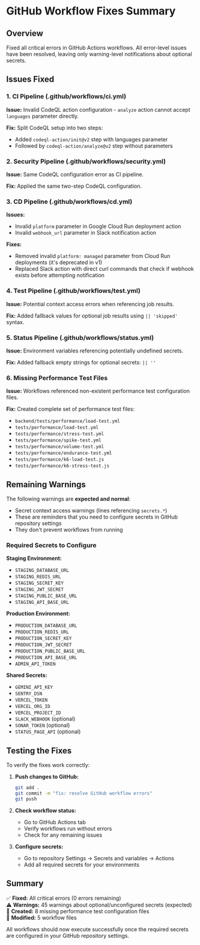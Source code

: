 # GitHub Workflow Fixes Summary

## Overview
Fixed all critical errors in GitHub Actions workflows. All error-level issues have been resolved, leaving only warning-level notifications about optional secrets.

## Issues Fixed

### 1. **CI Pipeline (.github/workflows/ci.yml)**
**Issue:** Invalid CodeQL action configuration - `analyze` action cannot accept `languages` parameter directly.

**Fix:** Split CodeQL setup into two steps:
- Added `codeql-action/init@v2` step with languages parameter
- Followed by `codeql-action/analyze@v2` step without parameters

### 2. **Security Pipeline (.github/workflows/security.yml)**
**Issue:** Same CodeQL configuration error as CI pipeline.

**Fix:** Applied the same two-step CodeQL configuration.

### 3. **CD Pipeline (.github/workflows/cd.yml)**
**Issues:**
- Invalid `platform` parameter in Google Cloud Run deployment action
- Invalid `webhook_url` parameter in Slack notification action

**Fixes:**
- Removed invalid `platform: managed` parameter from Cloud Run deployments (it's deprecated in v1)
- Replaced Slack action with direct curl commands that check if webhook exists before attempting notification

### 4. **Test Pipeline (.github/workflows/test.yml)**
**Issue:** Potential context access errors when referencing job results.

**Fix:** Added fallback values for optional job results using `|| 'skipped'` syntax.

### 5. **Status Pipeline (.github/workflows/status.yml)**
**Issue:** Environment variables referencing potentially undefined secrets.

**Fix:** Added fallback empty strings for optional secrets: `|| ''`

### 6. **Missing Performance Test Files**
**Issue:** Workflows referenced non-existent performance test configuration files.

**Fix:** Created complete set of performance test files:
- `backend/tests/performance/load-test.yml`
- `tests/performance/load-test.yml`
- `tests/performance/stress-test.yml`
- `tests/performance/spike-test.yml`
- `tests/performance/volume-test.yml`
- `tests/performance/endurance-test.yml`
- `tests/performance/k6-load-test.js`
- `tests/performance/k6-stress-test.js`

## Remaining Warnings

The following warnings are **expected and normal**:
- Secret context access warnings (lines referencing `secrets.*`)
- These are reminders that you need to configure secrets in GitHub repository settings
- They don't prevent workflows from running

### Required Secrets to Configure

**Staging Environment:**
- `STAGING_DATABASE_URL`
- `STAGING_REDIS_URL`
- `STAGING_SECRET_KEY`
- `STAGING_JWT_SECRET`
- `STAGING_PUBLIC_BASE_URL`
- `STAGING_API_BASE_URL`

**Production Environment:**
- `PRODUCTION_DATABASE_URL`
- `PRODUCTION_REDIS_URL`
- `PRODUCTION_SECRET_KEY`
- `PRODUCTION_JWT_SECRET`
- `PRODUCTION_PUBLIC_BASE_URL`
- `PRODUCTION_API_BASE_URL`
- `ADMIN_API_TOKEN`

**Shared Secrets:**
- `GEMINI_API_KEY`
- `SENTRY_DSN`
- `VERCEL_TOKEN`
- `VERCEL_ORG_ID`
- `VERCEL_PROJECT_ID`
- `SLACK_WEBHOOK` (optional)
- `SONAR_TOKEN` (optional)
- `STATUS_PAGE_API` (optional)

## Testing the Fixes

To verify the fixes work correctly:

1. **Push changes to GitHub:**
   ```bash
   git add .
   git commit -m "fix: resolve GitHub workflow errors"
   git push
   ```

2. **Check workflow status:**
   - Go to GitHub Actions tab
   - Verify workflows run without errors
   - Check for any remaining issues

3. **Configure secrets:**
   - Go to repository Settings → Secrets and variables → Actions
   - Add all required secrets for your environments

## Summary

✅ **Fixed:** All critical errors (0 errors remaining)  
⚠️ **Warnings:** 45 warnings about optional/unconfigured secrets (expected)  
📝 **Created:** 8 missing performance test configuration files  
🔧 **Modified:** 5 workflow files

All workflows should now execute successfully once the required secrets are configured in your GitHub repository settings.

